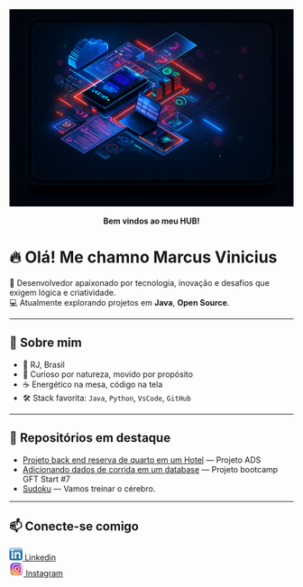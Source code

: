 <div align="center">
  <img src="tech.png" alt="tecnologia" width="850" height="350">
  <p><strong>Bem vindos ao meu HUB!</strong></p>
</div>
<div>

# 🔥 Olá! Me chamno Marcus Vinicius

🎯 Desenvolvedor apaixonado por tecnologia, inovação e desafios que exigem lógica e criatividade.  
💻 Atualmente explorando projetos em **Java**, **Open Source**.  

---

## 🧠 Sobre mim

- 📍 RJ, Brasil  
- 🧩 Curioso por natureza, movido por propósito  
- ☕ Energético na mesa, código na tela  
- 🛠️ Stack favorita: `Java`, `Python`, `VsCode`, `GitHub`

---

## 📂 Repositórios em destaque

- [Projeto back end reserva de quarto em um Hotel](https://github.com/Markevisky/Hotel_Copacabana) — Projeto ADS
- [Adicionando dados de corrida em um database](https://github.com/Markevisky/database.Formula1.dio.me) — Projeto bootcamp GFT Start #7  
- [Sudoku](https://github.com/Markevisky/Sudoku.dio.me) — Vamos treinar o cérebro.  

---

## 📫 Conecte-se comigo

<a href="https://www.linkedin.com/in/markevisky/" target="_blank">
    <img src="LinkedIn-Emblema.png" alt="linkedin" width="23" height="23" >
    Linkedin
</a><br>
<a href="https://www.instagram.com/mvr.ribeiro/" target="_blank">
    <img src="instagram.png" alt="insta" width="25" height="25">
    Instagram
</a><br>

</div>
